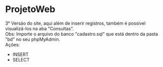 # ProjetoWeb
3° Versão do site, aqui além de inserir registros, também é possível visualizá-los na aba "Consultas".
<br>
Obs: Importe o arquivo do banco "cadastro.sql" que está dentro da pasta "bd" no seu phpMyAdmin.
</br>
Ações:
- INSERT
- SELECT
